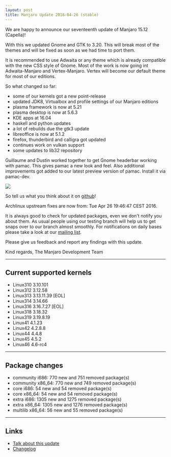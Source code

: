 ```yaml
---
layout: post
title: Manjaro Update 2016-04-26 (stable)
---
```


We are happy to announce our seventeenth update of Manjaro 15.12 (Capella)!

With this we updated Gnome and GTK to 3.20. This will break most of the themes and will be fixed as soon as we had time to port them.

It is recommended to use Adwaita or any theme which is already compatible with the new CSS style of Gnome. Most of the work is now going int Adwaita-Manjaro and Vertex-Manjaro. Vertex will become our default theme for most of our editions.

So what changed so far:

* some of our kernels got a new point-release
* updated JDK8, Virtualbox and profile settings of our Manjaro editions
* plasma framework is now at 5.21
* plasma desktop is now at 5.6.3
* KDE apps at 16.04
* haskell and python updates
* a lot of rebuilds due the gtk3 update
* libreoffice is now at 5.1.2
* firefox, thunderbird and calligra got updated
* continues work on vulkan support
* some updates to lib32 repository

Guillaume and Dustin worked together to get Gnome headerbar working with pamac. This gives pamac a new look and feel. Also additional improvements got added to our latest preview version of pamac. Install it via pamac-dev.

<img src="https://cloud.githubusercontent.com/assets/5050022/14763612/dc7bed10-099a-11e6-8b0b-f42f6dd1eee7.jpg">

So tell us what you think about it on [github](https://github.com/manjaro/pamac/issues/113)!

Archlinux upstream fixes are now from: Tue Apr 26 19:46:47 CEST 2016.

It is always good to check for updated packages, even we don't notify you about them. As usual people using our testing branch will help us to get snaps over to our branch almost smoothly. For notifications on daily bases please take a look at our [mailing list](https://lists.manjaro.org/pipermail/manjaro-packages/).

Please give us feedback and report any findings with this update.

Kind regards,
The Manjaro Development Team

----

## Current supported kernels

* Linux310 3.10.101
* Linux312 3.12.58
* Linux313 3.13.11.39 [EOL]
* Linux314 3.14.66
* Linux316 3.16.7.27 [EOL]
* Linux318 3.18.32
* Linux319 3.19.8.19
* Linux41  4.1.23
* Linux42  4.2.8.8
* Linux44  4.4.8
* Linux45  4.5.2
* Linux46  4.6-rc4

----

## Package changes

* community i686:  770 new and 751 removed package(s)
* community x86_64:  770 new and 749 removed package(s)
* core i686:  54 new and 54 removed package(s)
* core x86_64:  54 new and 54 removed package(s)
* extra i686:  1305 new and 1275 removed package(s)
* extra x86_64:  1305 new and 1276 removed package(s)
* multilib x86_64:  56 new and 55 removed package(s)

----

## Links

* [Talk about this update](https://forum.manjaro.org/index.php?topic=33377.0)
* [Changelog](https://lists.manjaro.org/pipermail/manjaro-packages/Week-of-Mon-20160425/006922.html)
